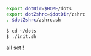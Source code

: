 ```bash
export dotDir=$HOME/dots
export dotZshrc=$dotDir/zshrc
. $dotZshrc/zshrc.sh
```

```bash
$ cd ~/dots
$ ./init.sh
```

all set !
